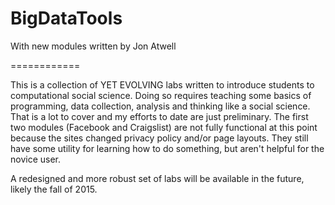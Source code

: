 BigDataTools
============

With new modules written by Jon Atwell

============

This is a collection of YET EVOLVING labs written to introduce students to computational social science. 
Doing so requires teaching some basics of programming, data collection, analysis and thinking like a social
science. That is a lot to cover and my efforts to date are just preliminary. The first two modules (Facebook 
and Craigslist) are not fully functional at this point because the sites changed privacy policy and/or page 
layouts. They still have some utility for learning how to do something, but aren't helpful for the novice user.

A redesigned and more robust set of labs will be available in the future, likely the fall of 2015.
